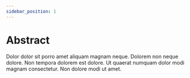 ```yaml
---
sidebar_position: 1
---
```


# Abstract

Dolor dolor sit porro amet aliquam magnam neque. Dolorem non neque dolore. Non tempora dolorem est dolore. Ut quaerat numquam dolor modi magnam consectetur. Non dolore modi ut amet.
